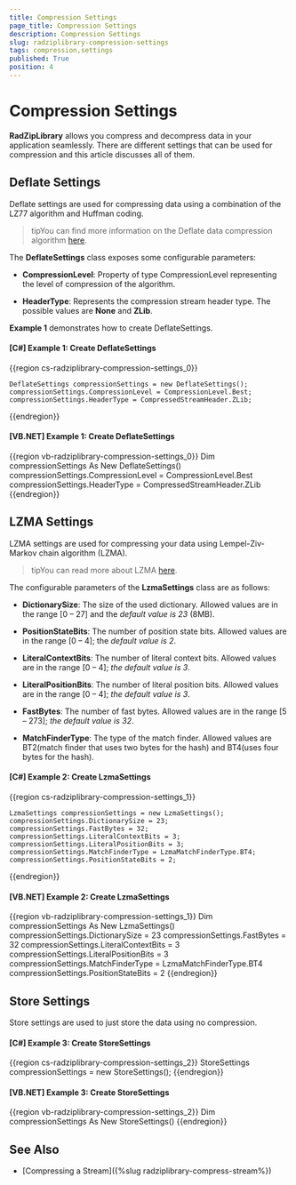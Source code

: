 ```yaml
---
title: Compression Settings
page_title: Compression Settings
description: Compression Settings
slug: radziplibrary-compression-settings
tags: compression,settings
published: True
position: 4
---
```


# Compression Settings



__RadZipLibrary__ allows you compress and decompress data in your application seamlessly. There are different settings that can be used for compression and this article discusses all of them.
      

## Deflate Settings

Deflate settings are used for compressing data using a combination of the LZ77 algorithm and Huffman coding.
        

>tipYou can find more information on the Deflate data compression algorithm [here](http://en.wikipedia.org/wiki/DEFLATE).
          

The __DeflateSettings__ class exposes some configurable parameters:
        

* __CompressionLevel__: Property of type CompressionLevel representing the level of compression of the algorithm.
            

* __HeaderType__: Represents the compression stream header type. The possible values are **None** and **ZLib**.
            

__Example 1__ demonstrates how to create DeflateSettings.
        

#### __[C#] Example 1: Create DeflateSettings__

{{region cs-radziplibrary-compression-settings_0}}
	            
	DeflateSettings compressionSettings = new DeflateSettings();
	compressionSettings.CompressionLevel = CompressionLevel.Best;
	compressionSettings.HeaderType = CompressedStreamHeader.ZLib;
{{endregion}}



#### __[VB.NET] Example 1: Create DeflateSettings__

{{region vb-radziplibrary-compression-settings_0}}
	Dim compressionSettings As New DeflateSettings()
	compressionSettings.CompressionLevel = CompressionLevel.Best
	compressionSettings.HeaderType = CompressedStreamHeader.ZLib
{{endregion}}


## LZMA Settings

LZMA settings are used for compressing your data using Lempel-Ziv-Markov chain algorithm (LZMA).
        

>tipYou can read more about LZMA [here](http://en.wikipedia.org/wiki/Lempel%E2%80%93Ziv%E2%80%93Markov_chain_algorithm).
          

The configurable parameters of the __LzmaSettings__ class are as follows:
        

* __DictionarySize__: The size of the used dictionary. Allowed values are in the range [0 – 27] and the *default value is 23* (8MB).
            

* __PositionStateBits__: The number of position state bits. Allowed values are in the range [0 – 4]; the *default value is 2*.
            

* __LiteralContextBits__: The number of literal context bits. Allowed values are in the range [0 – 4]; *the default value is 3*.
            

* __LiteralPositionBits__: The number of literal position bits. Allowed values are in the range [0 – 4]; *the default value is 3*.
            

* __FastBytes__: The number of fast bytes. Allowed values are in the range [5 – 273]; *the default value is 32*.
            

* __MatchFinderType__: The type of the match finder. Allowed values are BT2(match finder that uses two bytes for the hash) and BT4(uses four bytes for the hash).
            

#### __[C#] Example 2: Create LzmaSettings__

{{region cs-radziplibrary-compression-settings_1}}
	            
	LzmaSettings compressionSettings = new LzmaSettings();
	compressionSettings.DictionarySize = 23;
	compressionSettings.FastBytes = 32;
	compressionSettings.LiteralContextBits = 3;
	compressionSettings.LiteralPositionBits = 3;
	compressionSettings.MatchFinderType = LzmaMatchFinderType.BT4;
	compressionSettings.PositionStateBits = 2;
{{endregion}}



#### __[VB.NET] Example 2: Create LzmaSettings__

{{region vb-radziplibrary-compression-settings_1}}
	Dim compressionSettings As New LzmaSettings()
	compressionSettings.DictionarySize = 23
	compressionSettings.FastBytes = 32
	compressionSettings.LiteralContextBits = 3
	compressionSettings.LiteralPositionBits = 3
	compressionSettings.MatchFinderType = LzmaMatchFinderType.BT4
	compressionSettings.PositionStateBits = 2
{{endregion}}



## Store Settings

Store settings are used to just store the data using no compression.
        

#### __[C#] Example 3: Create StoreSettings__

{{region cs-radziplibrary-compression-settings_2}}
	StoreSettings compressionSettings = new StoreSettings();
{{endregion}}



#### __[VB.NET] Example 3: Create StoreSettings__

{{region vb-radziplibrary-compression-settings_2}}
	Dim compressionSettings As New StoreSettings()
{{endregion}}


## See Also

 * [Compressing a Stream]({%slug radziplibrary-compress-stream%})
